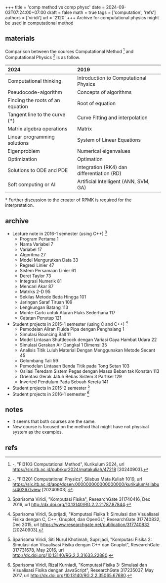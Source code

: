 +++
title = 'comp method vs comp physc'
date = 2024-09-03T07:24:00+07:00
draft = false
math = true
tags = ['computation', 'refs']
authors = ['viridi']
url = '2120'
+++
Archive for computational physics might be used in computational method<!--more-->


## materials
Comparison between the courses Computational Method [^curr_2024] and Computational Physics [^curr_2019] is as follow.

2024 | 2019
:- | :-
Computational thinking | Introduction to Computational Physics
Pseudocode-algorithm | Concepts of algorithms
Finding the roots of an equation | Root of equation
Tangent line to the curve (\*) | Curve Fitting and interpolation
Matrix algebra operations | Matrix
Linear programming solutions | System of Linear Equations
Eigenproblem | Numerical eigenvalues
Optimization | Optimation
Solutions to ODE and PDE | Integration (RK4) dan differentiation (RD)
Soft computing or AI | Artificial Intelligent (ANN, SVM, GA)

\* Further discussion to the creator of RPMK is required for the interpretation.


## archive
+ Lecture note in 2016-1 semester (using C++) [^viridi_2016a]
  - Program Pertama 1
  - Nama Variabel 7
  - Variabel 17
  - Algoritma 27
  - Model Mengurutkan Data 33
  - Regresi Linier 47
  - Sistem Persamaan Linier 61
  - Deret Taylor 73
  - Integrasi Numerik 81
  - Mencari Akar 87
  - Matriks 2-D 95
  - Sekilas Metode Beda Hingga 101
  - Jaringan Saraf Tiruan 109
  - Lengkungan Batang 113
  - Monte-Carlo untuk Aluran Fluks Sederhana 117
  - Catatan Penutup 121
+ Student projects in 2015-1 semester (using C and C++) [^viridi_2015]
  - Pemodelan Aliran Fluida Pipa dengan Penghalang 1
  - Simulasi Bouncing Ball 11
  - Model Lintasan Shuttlecock dengan Variasi Gaya Hambat Udara 22
  - Simulasi Gerakan Air Dangkal 1 Dimensi 35
  - Analisis Titik Luluh Material Dengan Menggunakan Metode Secant 45
  - Gelombang Tali 59
  - Pemodelan Lintasan Benda Titik pada Tong Setan 103
  - Osilasi Teredam Sistem Pegas dengan Massa Beban tak Konstan 113
  - Orientasi Gerak Jatuh Bebas Sistem 3 Partikel 129
  - Inverted Pendulum Pada Sebuah Kereta 141
+ Student projects in 2015-2 semester [^viridi_2016b]
+ Student projects in 2016-1 semester [^viridi_2017]


## notes
+ It seems that both courses are the same.
+ New course is focused on the method that might have not physical system as the examples.


## refs
[^curr_2024]: -, "FI3103 Computational Method", Kurikulum 2024, url https://six.itb.ac.id/pub/kur2024/matakuliah/47218 [20240903].
[^curr_2019]: -, "FI3201 Computational Physics", Silabus Mata Kuliah 1019, url https://six.itb.ac.id/app/dosen:000000000000000000/kurikulum/silabus/40267/view [20240903].
[^viridi_2016a]: Sparisoma Viridi, "Komputasi Fisika", ResearchGate 311740416, Dec 2016, url http://dx.doi.org/10.13140/RG.2.2.21787.87844.
[^viridi_2015]: Sparisoma Viridi, Suprijadi, "Komputasi Fisika 1: Simulasi dan Visualisasi Fisika dengan C, C++, Gnuplot, dan OpenGL", ResearchGate 317740832, Dec 2015, url https://www.researchgate.net/publication/317740832 [20240903].
[^viridi_2016b]: Sparisoma Viridi, Siti Nurul Khotimah, Suprijadi, "Komputasi Fisika 2: Simulasi dan Visualisasi Fisika dengan C++ dan Gnuplot", ResearchGate 317731678, May 2016, url http://dx.doi.org/10.13140/RG.2.2.31633.22880.
[^viridi_2017]: Sparisoma Viridi, Rizal Kurniadi, "Komputasi Fisika 3: Simulasi dan Visualisasi Fisika dengan JavaScript", ResearchGate 317235037, May 2017, url http://dx.doi.org/10.13140/RG.2.2.35065.67680.